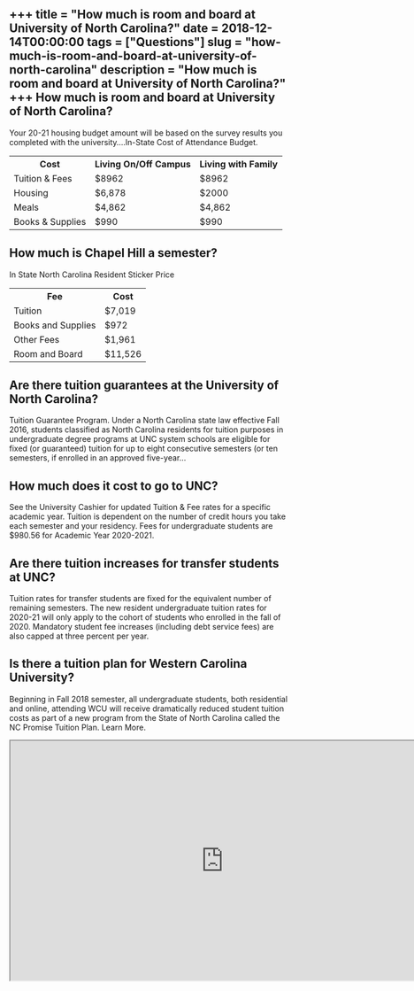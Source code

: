 +++
title = "How much is room and board at University of North Carolina?"
date = 2018-12-14T00:00:00
tags = ["Questions"]
slug = "how-much-is-room-and-board-at-university-of-north-carolina"
description = "How much is room and board at University of North Carolina?"
+++
How much is room and board at University of North Carolina?
-----------------------------------------------------------

Your 20-21 housing budget amount will be based on the survey results you completed with the university….In-State Cost of Attendance Budget.

<table><tr><th>Cost</th><th>Living On/Off Campus</th><th>Living with Family</th></tr><tr><td>Tuition &amp; Fees</td><td>$8962</td><td>$8962</td></tr><tr><td>Housing</td><td>$6,878</td><td>$2000</td></tr><tr><td>Meals</td><td>$4,862</td><td>$4,862</td></tr><tr><td>Books &amp; Supplies</td><td>$990</td><td>$990</td></tr></table>

How much is Chapel Hill a semester?
-----------------------------------

In State North Carolina Resident Sticker Price

<table><tr><th>Fee</th><th>Cost</th></tr><tr><td>Tuition</td><td>$7,019</td></tr><tr><td>Books and Supplies</td><td>$972</td></tr><tr><td>Other Fees</td><td>$1,961</td></tr><tr><td>Room and Board</td><td>$11,526</td></tr></table>

Are there tuition guarantees at the University of North Carolina?
-----------------------------------------------------------------

Tuition Guarantee Program. Under a North Carolina state law effective Fall 2016, students classified as North Carolina residents for tuition purposes in undergraduate degree programs at UNC system schools are eligible for fixed (or guaranteed) tuition for up to eight consecutive semesters (or ten semesters, if enrolled in an approved five-year…

How much does it cost to go to UNC?
-----------------------------------

See the University Cashier for updated Tuition &amp; Fee rates for a specific academic year. Tuition is dependent on the number of credit hours you take each semester and your residency. Fees for undergraduate students are $980.56 for Academic Year 2020-2021.

Are there tuition increases for transfer students at UNC?
---------------------------------------------------------

Tuition rates for transfer students are fixed for the equivalent number of remaining semesters. The new resident undergraduate tuition rates for 2020-21 will only apply to the cohort of students who enrolled in the fall of 2020. Mandatory student fee increases (including debt service fees) are also capped at three percent per year.

Is there a tuition plan for Western Carolina University?
--------------------------------------------------------

Beginning in Fall 2018 semester, all undergraduate students, both residential and online, attending WCU will receive dramatically reduced student tuition costs as part of a new program from the State of North Carolina called the NC Promise Tuition Plan. Learn More.

<iframe allow="accelerometer; autoplay; clipboard-write; encrypted-media; gyroscope; picture-in-picture" allowfullscreen="" class="__youtube_prefs__  epyt-is-override  no-lazyload" data-no-lazy="1" data-origheight="433" data-origwidth="770" data-skipgform_ajax_framebjll="" height="433" id="_ytid_32813" loading="lazy" src="https://www.youtube.com/embed/6bYAjDnWEu8?enablejsapi=1&autoplay=0&cc_load_policy=0&cc_lang_pref=&iv_load_policy=1&loop=0&modestbranding=0&rel=1&fs=1&playsinline=0&autohide=2&theme=dark&color=red&controls=1&" title="YouTube player" width="770"></iframe>